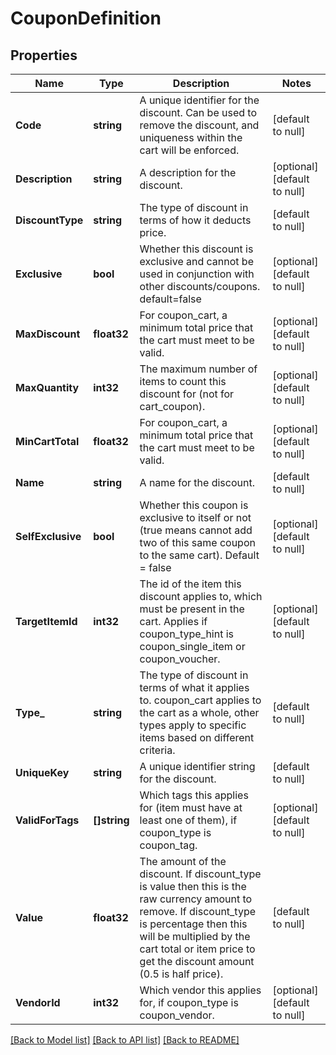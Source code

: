 # CouponDefinition

## Properties
Name | Type | Description | Notes
------------ | ------------- | ------------- | -------------
**Code** | **string** | A unique identifier for the discount. Can be used to remove the discount, and uniqueness within the cart will be enforced. | [default to null]
**Description** | **string** | A description for the discount. | [optional] [default to null]
**DiscountType** | **string** | The type of discount in terms of how it deducts price. | [default to null]
**Exclusive** | **bool** | Whether this discount is exclusive and cannot be used in conjunction with other discounts/coupons. default&#x3D;false | [optional] [default to null]
**MaxDiscount** | **float32** | For coupon_cart, a minimum total price that the cart must meet to be valid. | [optional] [default to null]
**MaxQuantity** | **int32** | The maximum number of items to count this discount for (not for cart_coupon). | [optional] [default to null]
**MinCartTotal** | **float32** | For coupon_cart, a minimum total price that the cart must meet to be valid. | [optional] [default to null]
**Name** | **string** | A name for the discount. | [default to null]
**SelfExclusive** | **bool** | Whether this coupon is exclusive to itself or not (true means cannot add two of this same coupon to the same cart).  Default &#x3D; false | [optional] [default to null]
**TargetItemId** | **int32** | The id of the item this discount applies to, which must be present in the cart. Applies if coupon_type_hint is coupon_single_item or coupon_voucher. | [optional] [default to null]
**Type_** | **string** | The type of discount in terms of what it applies to. coupon_cart applies to the cart as a whole, other types apply to specific items based on different criteria. | [default to null]
**UniqueKey** | **string** | A unique identifier string for the discount. | [default to null]
**ValidForTags** | **[]string** | Which tags this applies for (item must have at least one of them), if coupon_type is coupon_tag. | [optional] [default to null]
**Value** | **float32** | The amount of the discount. If discount_type is value then this is the raw currency amount to remove. If discount_type is percentage then this will be multiplied by the cart total or item price to get the discount amount (0.5 is half price). | [default to null]
**VendorId** | **int32** | Which vendor this applies for, if coupon_type is coupon_vendor. | [optional] [default to null]

[[Back to Model list]](../README.md#documentation-for-models) [[Back to API list]](../README.md#documentation-for-api-endpoints) [[Back to README]](../README.md)


